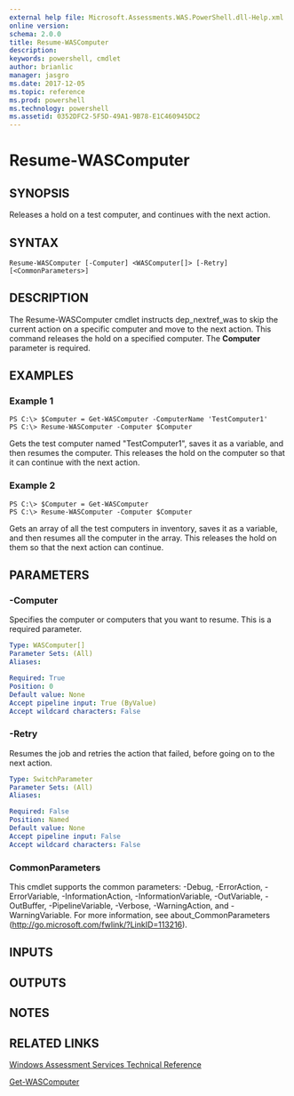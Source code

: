 ```yaml
---
external help file: Microsoft.Assessments.WAS.PowerShell.dll-Help.xml
online version: 
schema: 2.0.0
title: Resume-WASComputer
description: 
keywords: powershell, cmdlet
author: brianlic
manager: jasgro
ms.date: 2017-12-05
ms.topic: reference
ms.prod: powershell
ms.technology: powershell
ms.assetid: 0352DFC2-5F5D-49A1-9B78-E1C460945DC2
---
```


# Resume-WASComputer

## SYNOPSIS
Releases a hold on a test computer, and continues with the next action.

## SYNTAX

```
Resume-WASComputer [-Computer] <WASComputer[]> [-Retry] [<CommonParameters>]
```

## DESCRIPTION
The Resume-WASComputer cmdlet instructs dep_nextref_was to skip the current action on a specific computer and move to the next action.
This command releases the hold on a specified computer.
The **Computer** parameter is required.

## EXAMPLES

### Example 1
```
PS C:\> $Computer = Get-WASComputer -ComputerName 'TestComputer1'
PS C:\> Resume-WASComputer -Computer $Computer
```

Gets the test computer named "TestComputer1", saves it as a variable, and then resumes the computer.
This releases the hold on the computer so that it can continue with the next action.

### Example 2
```
PS C:\> $Computer = Get-WASComputer
PS C:\> Resume-WASComputer -Computer $Computer
```

Gets an array of all the test computers in inventory, saves it as a variable, and then resumes all the computer in the array.
This releases the hold on them so that the next action can continue.

## PARAMETERS

### -Computer
Specifies the computer or computers that you want to resume.
This is a required parameter.

```yaml
Type: WASComputer[]
Parameter Sets: (All)
Aliases: 

Required: True
Position: 0
Default value: None
Accept pipeline input: True (ByValue)
Accept wildcard characters: False
```

### -Retry
Resumes the job and retries the action that failed, before going on to the next action.

```yaml
Type: SwitchParameter
Parameter Sets: (All)
Aliases: 

Required: False
Position: Named
Default value: None
Accept pipeline input: False
Accept wildcard characters: False
```

### CommonParameters
This cmdlet supports the common parameters: -Debug, -ErrorAction, -ErrorVariable, -InformationAction, -InformationVariable, -OutVariable, -OutBuffer, -PipelineVariable, -Verbose, -WarningAction, and -WarningVariable. For more information, see about_CommonParameters (http://go.microsoft.com/fwlink/?LinkID=113216).

## INPUTS

## OUTPUTS

## NOTES

## RELATED LINKS

[Windows Assessment Services Technical Reference](http://go.microsoft.com/fwlink/?LinkId=215628)

[Get-WASComputer](./Get-WASComputer.md)

